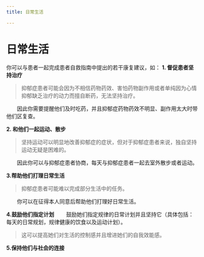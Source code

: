 ```yaml
---
title: 日常生活

---
```

# 日常生活

你可以与患者一起完成患者自救指南中提出的若干康复建议，如：
**1. 督促患者坚持治疗**
>抑郁症患者可能会因为不相信药物药效、害怕药物副作用或者单纯因为心情抑郁缺乏治疗的动力而擅自断药，无法坚持治疗。

&ensp;&ensp;&ensp;&ensp;因此你需要提醒他们及时吃药，并且抑郁症药物药效不明显、副作用太大时带他们区复查。
   
**2. 和他们一起运动、散步**
>坚持运动可以明显地改善抑郁症的症状，但对于抑郁症患者来说，独自坚持运动无疑是困难的。

&ensp;&ensp;&ensp;&ensp;因此你可以与抑郁症患者协商，每天与抑郁症患者一起去室外散步或者运动。

**3.帮助他们打理日常生活**
>抑郁症患者可能难以完成部分生活中的任务。

&ensp;&ensp;&ensp;&ensp;你可以在征得本人同意后帮助他们打理好日常生活。

**4.鼓励他们指定计划**
&ensp;&ensp;&ensp;&ensp;鼓励她们指定规律的日常计划并且坚持它（具体包括：每天的日常规划，规律健康的饮食以及运动计划）。
> 这可以提高她们对生活的控制感并且增进她们的自我效能感。
   
**5.保持他们与社会的连接**
